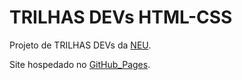 # TRILHAS DEVs HTML-CSS

Projeto de TRILHAS DEVs da [NEU](https://www.uspempreende.org).

Site hospedado no [GitHub_Pages](https://iss2718.github.io/Trilha_DEVs_HTML_CSS/index.html).